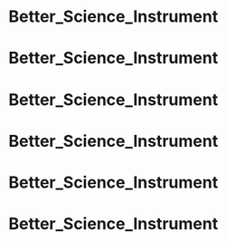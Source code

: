 # Better_Science_Instrument
# Better_Science_Instrument
# Better_Science_Instrument
# Better_Science_Instrument
# Better_Science_Instrument
# Better_Science_Instrument
